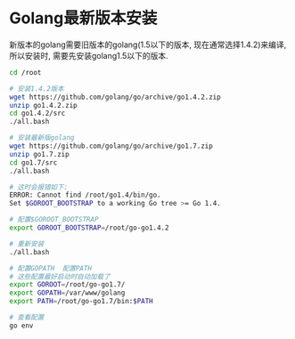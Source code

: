# Golang最新版本安装

新版本的golang需要旧版本的golang(1.5以下的版本, 现在通常选择1.4.2)来编译, 所以安装时, 需要先安装golang1.5以下的版本.

```sh
cd /root

# 安装1.4.2版本
wget https://github.com/golang/go/archive/go1.4.2.zip
unzip go1.4.2.zip
cd go1.4.2/src
./all.bash

# 安装最新版golang
wget https://github.com/golang/go/archive/go1.7.zip
unzip go1.7.zip
cd go1.7/src
./all.bash

# 这时会报错如下:
ERROR: Cannot find /root/go1.4/bin/go.
Set $GOROOT_BOOTSTRAP to a working Go tree >= Go 1.4.

# 配置$GOROOT_BOOTSTRAP
export GOROOT_BOOTSTRAP=/root/go-go1.4.2

# 重新安装
./all.bash

# 配置GOPATH  配置PATH
# 这些配置最好启动时自动加载了
export GOROOT=/root/go-go1.7/
export GOPATH=/var/www/golang
export PATH=/root/go-go1.7/bin:$PATH

# 查看配置
go env

```

